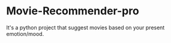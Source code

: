 # Movie-Recommender-pro
It's a python project that suggest movies based on your present emotion/mood.

